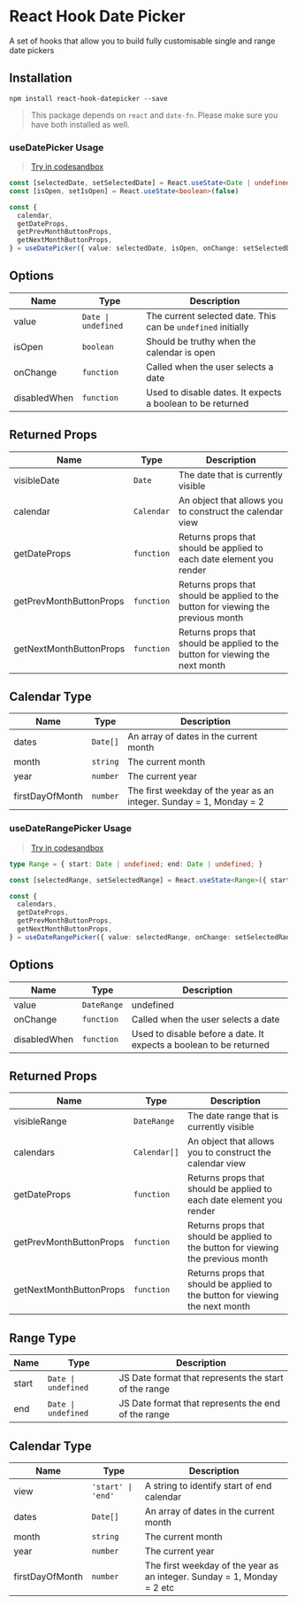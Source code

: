 # React Hook Date Picker

A set of hooks that allow you to build fully customisable single and range date pickers
## Installation

```
npm install react-hook-datepicker --save
```

> This package depends on `react` and `date-fn`. Please make sure you have both installed as well.


### useDatePicker Usage

> [Try in codesandbox](https://codesandbox.io/s/datepicker-jx7si?file=/src/DatePicker.tsx)

```ts
const [selectedDate, setSelectedDate] = React.useState<Date | undefined>()
const [isOpen, setIsOpen] = React.useState<boolean>(false)

const {
  calendar,
  getDateProps,
  getPrevMonthButtonProps,
  getNextMonthButtonProps,
} = useDatePicker({ value: selectedDate, isOpen, onChange: setSelectedDate })
```

## Options

| Name         | Type                               | Description                                                  |
| ------------ | ---------------------------------- | ------------------------------------------------------------ |
| value        | <code>Date &#124; undefined</code> | The current selected date. This can be `undefined` initially |
| isOpen       | `boolean`                          | Should be truthy when the calendar is open                   |
| onChange     | `function`                         | Called when the user selects a date                          |
| disabledWhen | `function`                         | Used to disable dates. It expects a boolean to be returned   |

## Returned Props

| Name                     | Type        | Description                                                                       |
| ------------------------ | ----------- | --------------------------------------------------------------------------------- |
| visibleDate              | `Date`      | The date that is currently visible                                                |
| calendar                 | `Calendar`  | An object that allows you to construct the calendar view                          |
| getDateProps             | `function`  | Returns props that should be applied to each date element you render              |
| getPrevMonthButtonProps  | `function`  | Returns props that should be applied to the button for viewing the previous month |
| getNextMonthButtonProps  | `function`  | Returns props that should be applied to the button for viewing the next month     |

## Calendar Type

| Name            | Type     | Description                                                         |
| --------------- | -------- | ------------------------------------------------------------------- |
| dates           | `Date[]` | An array of dates in the current month                              |
| month           | `string` | The current month                                                   |
| year            | `number` | The current year                                                    |
| firstDayOfMonth | `number` | The first weekday of the year as an integer. Sunday = 1, Monday = 2 |


### useDateRangePicker Usage

> [Try in codesandbox](https://codesandbox.io/s/daterangepicker-z22se?file=/src/DateRangePicker.tsx)

```ts
type Range = { start: Date | undefined; end: Date | undefined; }

const [selectedRange, setSelectedRange] = React.useState<Range>({ start: undefined, end: undefined })

const {
  calendars,
  getDateProps,
  getPrevMonthButtonProps,
  getNextMonthButtonProps,
} = useDateRangePicker({ value: selectedRange, onChange: setSelectedRange })
```

## Options

| Name         | Type        | Description                                                             |
| ------------ | ----------- | ----------------------------------------------------------------------- |
| value        | `DateRange` | undefined | The current selected range. This can be undefined initially |
| onChange     | `function`  | Called when the user selects a date                                     |
| disabledWhen | `function`  | Used to disable before a date. It expects a boolean to be returned      |

## Returned Props

| Name                      | Type         | Description                                                                       |
| ------------------------- | ------------ | --------------------------------------------------------------------------------- |
| visibleRange              | `DateRange`  | The date range that is currently visible                                          |
| calendars                 | `Calendar[]` | An object that allows you to construct the calendar view                          |
| getDateProps              | `function`   | Returns props that should be applied to each date element you render              |
| getPrevMonthButtonProps   | `function`   | Returns props that should be applied to the button for viewing the previous month |
| getNextMonthButtonProps   | `function`   | Returns props that should be applied to the button for viewing the next month     |

## Range Type

| Name  | Type                               | Description                                           |
| ----- | ---------------------------------- | ----------------------------------------------------- |
| start | <code>Date &#124; undefined</code> | JS Date format that represents the start of the range |
| end   | <code>Date &#124; undefined</code> | JS Date format that represents the end of the range   |
## Calendar Type

| Name            | Type                              | Description                                                             |
| --------------- | --------------------------------- | ----------------------------------------------------------------------- |
| view            | <code>'start' &#124; 'end'</code> | A string to identify start of end calendar                              |
| dates           | `Date[]`                          | An array of dates in the current month                                  |
| month           | `string`                          | The current month                                                       |
| year            | `number`                          | The current year                                                        |
| firstDayOfMonth | `number`                          | The first weekday of the year as an integer. Sunday = 1, Monday = 2 etc |

